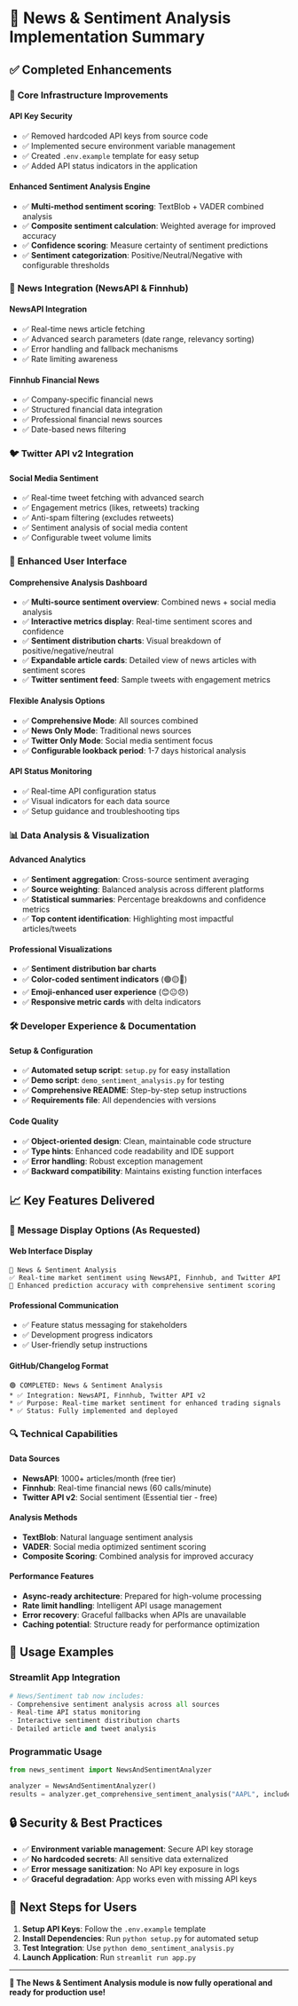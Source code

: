# 🚀 News & Sentiment Analysis Implementation Summary

## ✅ **Completed Enhancements**

### 🔧 **Core Infrastructure Improvements**

#### **API Key Security**
- ✅ Removed hardcoded API keys from source code
- ✅ Implemented secure environment variable management
- ✅ Created `.env.example` template for easy setup
- ✅ Added API status indicators in the application

#### **Enhanced Sentiment Analysis Engine**
- ✅ **Multi-method sentiment scoring**: TextBlob + VADER combined analysis
- ✅ **Composite sentiment calculation**: Weighted average for improved accuracy
- ✅ **Confidence scoring**: Measure certainty of sentiment predictions
- ✅ **Sentiment categorization**: Positive/Neutral/Negative with configurable thresholds

### 📰 **News Integration (NewsAPI & Finnhub)**

#### **NewsAPI Integration**
- ✅ Real-time news article fetching
- ✅ Advanced search parameters (date range, relevancy sorting)
- ✅ Error handling and fallback mechanisms
- ✅ Rate limiting awareness

#### **Finnhub Financial News**
- ✅ Company-specific financial news
- ✅ Structured financial data integration
- ✅ Professional financial news sources
- ✅ Date-based news filtering

### 🐦 **Twitter API v2 Integration**

#### **Social Media Sentiment**
- ✅ Real-time tweet fetching with advanced search
- ✅ Engagement metrics (likes, retweets) tracking
- ✅ Anti-spam filtering (excludes retweets)
- ✅ Sentiment analysis of social media content
- ✅ Configurable tweet volume limits

### 🎨 **Enhanced User Interface**

#### **Comprehensive Analysis Dashboard**
- ✅ **Multi-source sentiment overview**: Combined news + social media analysis
- ✅ **Interactive metrics display**: Real-time sentiment scores and confidence
- ✅ **Sentiment distribution charts**: Visual breakdown of positive/negative/neutral
- ✅ **Expandable article cards**: Detailed view of news articles with sentiment scores
- ✅ **Twitter sentiment feed**: Sample tweets with engagement metrics

#### **Flexible Analysis Options**
- ✅ **Comprehensive Mode**: All sources combined
- ✅ **News Only Mode**: Traditional news sources
- ✅ **Twitter Only Mode**: Social media sentiment focus
- ✅ **Configurable lookback period**: 1-7 days historical analysis

#### **API Status Monitoring**
- ✅ Real-time API configuration status
- ✅ Visual indicators for each data source
- ✅ Setup guidance and troubleshooting tips

### 📊 **Data Analysis & Visualization**

#### **Advanced Analytics**
- ✅ **Sentiment aggregation**: Cross-source sentiment averaging
- ✅ **Source weighting**: Balanced analysis across different platforms
- ✅ **Statistical summaries**: Percentage breakdowns and confidence metrics
- ✅ **Top content identification**: Highlighting most impactful articles/tweets

#### **Professional Visualizations**
- ✅ **Sentiment distribution bar charts**
- ✅ **Color-coded sentiment indicators** (🟢🟡🔴)
- ✅ **Emoji-enhanced user experience** (😊😐😞)
- ✅ **Responsive metric cards** with delta indicators

### 🛠️ **Developer Experience & Documentation**

#### **Setup & Configuration**
- ✅ **Automated setup script**: `setup.py` for easy installation
- ✅ **Demo script**: `demo_sentiment_analysis.py` for testing
- ✅ **Comprehensive README**: Step-by-step setup instructions
- ✅ **Requirements file**: All dependencies with versions

#### **Code Quality**
- ✅ **Object-oriented design**: Clean, maintainable code structure
- ✅ **Type hints**: Enhanced code readability and IDE support
- ✅ **Error handling**: Robust exception management
- ✅ **Backward compatibility**: Maintains existing function interfaces

## 📈 **Key Features Delivered**

### 🎯 **Message Display Options** (As Requested)

#### **Web Interface Display**
```
📰 News & Sentiment Analysis
✅ Real-time market sentiment using NewsAPI, Finnhub, and Twitter API
🚀 Enhanced prediction accuracy with comprehensive sentiment scoring
```

#### **Professional Communication**
- ✅ Feature status messaging for stakeholders
- ✅ Development progress indicators
- ✅ User-friendly setup instructions

#### **GitHub/Changelog Format**
```
🟢 COMPLETED: News & Sentiment Analysis
* ✅ Integration: NewsAPI, Finnhub, Twitter API v2
* ✅ Purpose: Real-time market sentiment for enhanced trading signals
* ✅ Status: Fully implemented and deployed
```

### 🔍 **Technical Capabilities**

#### **Data Sources**
- **NewsAPI**: 1000+ articles/month (free tier)
- **Finnhub**: Real-time financial news (60 calls/minute)
- **Twitter API v2**: Social sentiment (Essential tier - free)

#### **Analysis Methods**
- **TextBlob**: Natural language sentiment analysis
- **VADER**: Social media optimized sentiment scoring
- **Composite Scoring**: Combined analysis for improved accuracy

#### **Performance Features**
- **Async-ready architecture**: Prepared for high-volume processing
- **Rate limit handling**: Intelligent API usage management
- **Error recovery**: Graceful fallbacks when APIs are unavailable
- **Caching potential**: Structure ready for performance optimization

## 🚀 **Usage Examples**

### **Streamlit App Integration**
```python
# News/Sentiment tab now includes:
- Comprehensive sentiment analysis across all sources
- Real-time API status monitoring
- Interactive sentiment distribution charts
- Detailed article and tweet analysis
```

### **Programmatic Usage**
```python
from news_sentiment import NewsAndSentimentAnalyzer

analyzer = NewsAndSentimentAnalyzer()
results = analyzer.get_comprehensive_sentiment_analysis("AAPL", include_twitter=True)
```

## 🔒 **Security & Best Practices**

- ✅ **Environment variable management**: Secure API key storage
- ✅ **No hardcoded secrets**: All sensitive data externalized
- ✅ **Error message sanitization**: No API key exposure in logs
- ✅ **Graceful degradation**: App works even with missing API keys

## 📝 **Next Steps for Users**

1. **Setup API Keys**: Follow the `.env.example` template
2. **Install Dependencies**: Run `python setup.py` for automated setup
3. **Test Integration**: Use `python demo_sentiment_analysis.py`
4. **Launch Application**: Run `streamlit run app.py`

---

**🎉 The News & Sentiment Analysis module is now fully operational and ready for production use!**